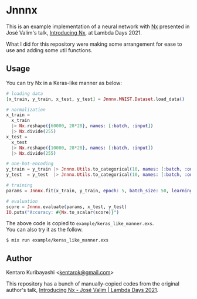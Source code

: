 # Jnnnx

This is an example implementation of a neural network with [Nx](https://github.com/elixir-nx/nx) presented in José Valim's talk, [Introducing Nx](https://www.youtube.com/watch?v=fPKMmJpAGWc), at Lambda Days 2021.

What I did for this repository were making some arrangement for ease to use and adding some util functions.

## Usage

You can try Nx in a Keras-like manner as below:

```elixir
# loading data
[x_train, y_train, x_test, y_test] = Jnnnx.MNIST.Dataset.load_data()

# normalization
x_train =
  x_train
  |> Nx.reshape({60000, 28*28}, names: [:batch, :input])
  |> Nx.divide(255)
x_test =
  x_test
  |> Nx.reshape({10000, 28*28}, names: [:batch, :input])
  |> Nx.divide(255)

# one-hot-encoding
y_train = y_train |> Jnnnx.Utils.to_categorical(10, names: [:batch, :output])
y_test  = y_test  |> Jnnnx.Utils.to_categorical(10, names: [:batch, :output])

# training
params = Jnnnx.fit(x_train, y_train, epoch: 5, batch_size: 50, learning_rate: 0.01)

# evaluation
score = Jnnnx.evaluate(params, x_test, y_test)
IO.puts("Accuracy: #{Nx.to_scalar(score)}")
```

The above code is copied to `example/keras_like_manner.exs`.  
You can also try it as the follow.

```shell
$ mix run example/keras_like_manner.exs
```

## Author

Kentaro Kuribayashi &lt;kentarok@gmail.com&gt;

This repository has a bunch of manually-copied codes from the original author's talk, [Introducing Nx - José Valim | Lambda Days 2021](https://www.youtube.com/watch?v=fPKMmJpAGWc).
